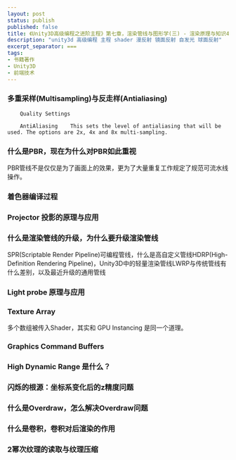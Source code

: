 ```yaml
---
layout: post
status: publish
published: false
title: 《Unity3D高级编程之进阶主程》第七章，渲染管线与图形学(三) - 渲染原理与知识4
description: "unity3d 高级编程 主程 shader 漫反射 镜面反射 自发光 球面反射"
excerpt_separator: ===
tags:
- 书籍著作
- Unity3D
- 前端技术
---
```



### 多重采样(Multisampling)与反走样(Antialiasing)

		Quality Settings
		
		AntiAliasing	This sets the level of antialiasing that will be used. The options are 2x, 4x and 8x multi-sampling.

### 什么是PBR，现在为什么对PBR如此重视

PBR管线不是仅仅是为了画面上的效果，更为了大量重复工作规定了规范可流水线操作。

### 着色器编译过程

### Projector 投影的原理与应用

### 什么是渲染管线的升级，为什么要升级渲染管线

SPR(Scriptable Render Pipeline)可编程管线，什么是高自定义管线HDRP(High-Definition Rendering Pipeline)，Unity3D中的轻量渲染管线LWRP与传统管线有什么差别，以及最近升级的通用管线

### Light probe 原理与应用

### Texture Array

多个数组被传入Shader，其实和 GPU Instancing 是同一个道理。

### Graphics Command Buffers

### High Dynamic Range 是什么？

### 闪烁的根源：坐标系变化后的z精度问题

### 什么是Overdraw，怎么解决Overdraw问题

### 什么是卷积，卷积对后渲染的作用

### 2幂次纹理的读取与纹理压缩

<!-- ### 为什么要用CG来写Shader而不是其他的 -->
